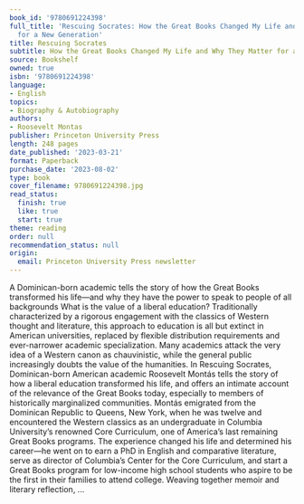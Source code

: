 ```yaml
---
book_id: '9780691224398'
full_title: 'Rescuing Socrates: How the Great Books Changed My Life and Why They Matter
  for a New Generation'
title: Rescuing Socrates
subtitle: How the Great Books Changed My Life and Why They Matter for a New Generation
source: Bookshelf
owned: true
isbn: '9780691224398'
language:
- English
topics:
- Biography & Autobiography
authors:
- Roosevelt Montas
publisher: Princeton University Press
length: 248 pages
date_published: '2023-03-21'
format: Paperback
purchase_date: '2023-08-02'
type: book
cover_filename: 9780691224398.jpg
read_status:
  finish: true
  like: true
  start: true
theme: reading
order: null
recommendation_status: null
origin:
  email: Princeton University Press newsletter
---
```

A Dominican-born academic tells the story of how the Great Books transformed his life—and why they have the power to speak to people of all backgrounds What is the value of a liberal education? Traditionally characterized by a rigorous engagement with the classics of Western thought and literature, this approach to education is all but extinct in American universities, replaced by flexible distribution requirements and ever-narrower academic specialization. Many academics attack the very idea of a Western canon as chauvinistic, while the general public increasingly doubts the value of the humanities. In Rescuing Socrates, Dominican-born American academic Roosevelt Montás tells the story of how a liberal education transformed his life, and offers an intimate account of the relevance of the Great Books today, especially to members of historically marginalized communities. Montás emigrated from the Dominican Republic to Queens, New York, when he was twelve and encountered the Western classics as an undergraduate in Columbia University’s renowned Core Curriculum, one of America’s last remaining Great Books programs. The experience changed his life and determined his career—he went on to earn a PhD in English and comparative literature, serve as director of Columbia’s Center for the Core Curriculum, and start a Great Books program for low-income high school students who aspire to be the first in their families to attend college. Weaving together memoir and literary reflection, ...

